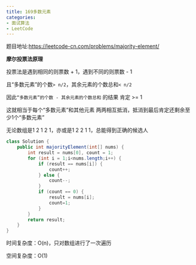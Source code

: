 ```yaml
---
title: 169多数元素
categories: 
- 面试算法
- LeetCode
---
```


题目地址:https://leetcode-cn.com/problems/majority-element/

**摩尔投票法原理**

投票法是遇到相同的则票数 + 1，遇到不同的则票数 - 1

且“多数元素”的个数`> n/2`，其余元素的个数总和`< n/2 `

因此`“多数元素”的个数 - 其余元素的个数总和` 的结果 肯定 >= 1

这就相当于每个“多数元素”和其他元素 两两相互抵消，抵消到最后肯定还剩余至少1个“多数元素”

无论数组是1 2 1 2 1，亦或是1 2 2 1 1，总能得到正确的候选人

```java
class Solution {
    public int majorityElement(int[] nums) {
        int result = nums[0], count = 1;
        for (int i = 1;i<nums.length;i++) {
            if (result == nums[i]) {
                count++;
            } else {
                count--;
            }
            if (count == 0) {
                result = nums[i];
                count=1;
            }
        }
        return result;
    }
}
```

时间复杂度：O(n)，只对数组进行了一次遍历

空间复杂度：O(1)